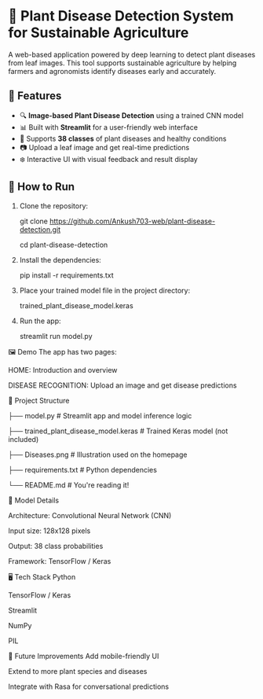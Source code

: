 # 🌿 Plant Disease Detection System for Sustainable Agriculture

A web-based application powered by deep learning to detect plant diseases from leaf images. This tool supports sustainable agriculture by helping farmers and agronomists identify diseases early and accurately.

## 🧠 Features

- 🔍 **Image-based Plant Disease Detection** using a trained CNN model
- 📊 Built with **Streamlit** for a user-friendly web interface
- 🌱 Supports **38 classes** of plant diseases and healthy conditions
- 📷 Upload a leaf image and get real-time predictions
- ❄️ Interactive UI with visual feedback and result display

## 🚀 How to Run

1. Clone the repository:

   git clone https://github.com/Ankush703-web/plant-disease-detection.git

   cd plant-disease-detection
   
3. Install the dependencies:

    pip install -r requirements.txt

3. Place your trained model file in the project directory:

   trained_plant_disease_model.keras
   
5. Run the app:
   
   streamlit run model.py

🖼️ Demo
The app has two pages:

HOME: Introduction and overview

DISEASE RECOGNITION: Upload an image and get disease predictions


📁 Project Structure

├── model.py                  # Streamlit app and model inference logic

├── trained_plant_disease_model.keras  # Trained Keras model (not included)

├── Diseases.png              # Illustration used on the homepage

├── requirements.txt          # Python dependencies

└── README.md                 # You're reading it!

🧬 Model Details

Architecture: Convolutional Neural Network (CNN)

Input size: 128x128 pixels

Output: 38 class probabilities

Framework: TensorFlow / Keras

🖥️ Tech Stack
Python

TensorFlow / Keras

Streamlit

NumPy

PIL

📌 Future Improvements
Add mobile-friendly UI

Extend to more plant species and diseases

Integrate with Rasa for conversational predictions
